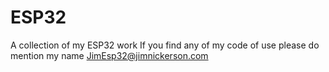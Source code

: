 # ESP32
A collection of my ESP32 work
If you find any of my code of use please do mention my name JimEsp32@jimnickerson.com
